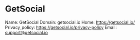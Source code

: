 
# GetSocial

Name: GetSocial
Domain: getsocial.io
Home: https://getsocial.io/
Privacy_policy: https://getsocial.io/privacy-policy
Email: support@getsocial.io

